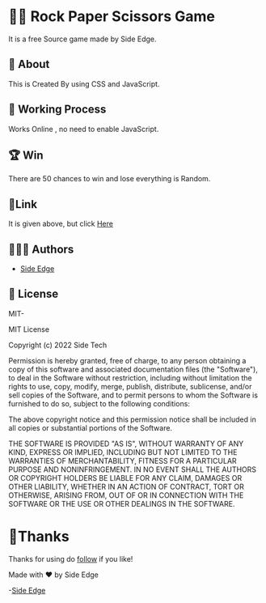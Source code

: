 
# 🫲🏻 Rock Paper Scissors Game

It is a free Source game made by Side Edge.
## 🚀 About 
This is Created By using CSS and JavaScript.


## 🤖 Working Process
Works Online , no need to enable JavaScript.


## 🏆 Win

There are 50 chances to win and lose everything is Random.
## 🔗Link 
It is given above, but click [Here](https://rockscissor.vercel.app/)

## 🧑🏻‍💻 Authors

- [Side Edge](https://github.com/sideedgetech)


## 🪪 License

MIT-

MIT License

Copyright (c) 2022 Side Tech

Permission is hereby granted, free of charge, to any person obtaining a copy
of this software and associated documentation files (the "Software"), to deal
in the Software without restriction, including without limitation the rights
to use, copy, modify, merge, publish, distribute, sublicense, and/or sell
copies of the Software, and to permit persons to whom the Software is
furnished to do so, subject to the following conditions:

The above copyright notice and this permission notice shall be included in all
copies or substantial portions of the Software.

THE SOFTWARE IS PROVIDED "AS IS", WITHOUT WARRANTY OF ANY KIND, EXPRESS OR
IMPLIED, INCLUDING BUT NOT LIMITED TO THE WARRANTIES OF MERCHANTABILITY,
FITNESS FOR A PARTICULAR PURPOSE AND NONINFRINGEMENT. IN NO EVENT SHALL THE
AUTHORS OR COPYRIGHT HOLDERS BE LIABLE FOR ANY CLAIM, DAMAGES OR OTHER
LIABILITY, WHETHER IN AN ACTION OF CONTRACT, TORT OR OTHERWISE, ARISING FROM,
OUT OF OR IN CONNECTION WITH THE SOFTWARE OR THE USE OR OTHER DEALINGS IN THE
SOFTWARE.


# 🌟Thanks


Thanks for using do [follow](https://github.com/sideedgetech)
 if you like!


 Made with ❤️ by Side Edge

 -[Side Edge](https://github.com/sideedgetech)
